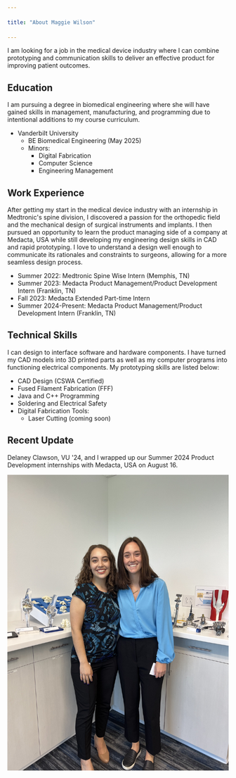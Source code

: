```yaml
---

title: "About Maggie Wilson"

---
```


I am looking for a job in the medical device industry where I can combine prototyping and communication skills to deliver an effective product for improving patient outcomes.

## Education

I am pursuing a degree in biomedical engineering where she will have gained skills in management, manufacturing, and programming due to intentional additions to my course curriculum.

* Vanderbilt University
  * BE Biomedical Engineering (May 2025)
  * Minors:
    * Digital Fabrication
    * Computer Science
    * Engineering Management

## Work Experience

After getting my start in the medical device industry with an internship in Medtronic's spine division, I discovered a passion for the orthopedic field and the mechanical design of surgical instruments and implants. I then pursued an opportunity to learn the product managing side of a company at Medacta, USA while still developing my engineering design skills in CAD and rapid prototyping. I love to understand a design well enough to communicate its rationales and constraints to surgeons, allowing for a more seamless design process.

* Summer 2022: Medtronic Spine Wise Intern (Memphis, TN)
* Summer 2023: Medacta Product Management/Product Development Intern (Franklin, TN)
* Fall 2023: Medacta Extended Part-time Intern
* Summer 2024-Present: Medacta Product Management/Product Development Intern (Franklin, TN)

## Technical Skills

I can design to interface software and hardware components. I have turned my CAD models into 3D printed parts as well as my computer programs into functioning electrical components. My prototyping skills are listed below:

* CAD Design (CSWA Certified)
* Fused Filament Fabrication (FFF)
* Java and C++ Programming
* Soldering and Electrical Safety
* Digital Fabrication Tools:
  * Laser Cutting (coming soon)

## Recent Update

Delaney Clawson, VU '24, and I wrapped up our Summer 2024 Product Development internships with Medacta, USA on August 16.

![Maggie and Delaney, Summer 2024 Interns at Medacta](/assets/img/IMG_6972.jpg)
